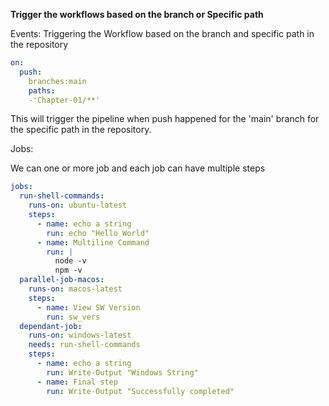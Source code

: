**Trigger the workflows based on the branch or Specific path**


Events: Triggering the Workflow based on the branch and specific path in the repository

```yaml
on:
  push:
    branches:main
    paths:
    -'Chapter-01/**'
```

This will trigger the pipeline when push happened for the 'main' branch for the specific path in the repository.


Jobs:

We can one or more job and each job can have multiple steps

```yaml
jobs:
  run-shell-commands:
    runs-on: ubuntu-latest
    steps:
      - name: echo a string
        run: echo "Hello World"
      - name: Multiline Command
        run: |
          node -v
          npm -v
  parallel-job-macos:
    runs-on: macos-latest
    steps:
      - name: View SW Version
        run: sw_vers
  dependant-job:
    runs-on: windows-latest
    needs: run-shell-commands
    steps:
      - name: echo a string
        run: Write-Output "Windows String"
      - name: Final step
        run: Write-Output "Successfully completed"
```
